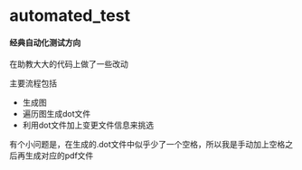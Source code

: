 # automated_test

#### 经典自动化测试方向

在助教大大的代码上做了一些改动

主要流程包括

- 生成图
- 遍历图生成dot文件
- 利用dot文件加上变更文件信息来挑选



有个小问题是，在生成的.dot文件中似乎少了一个空格，所以我是手动加上空格之后再生成对应的pdf文件